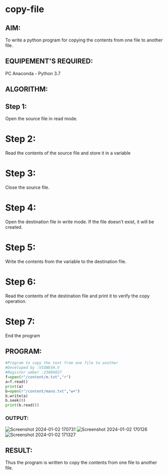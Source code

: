 # copy-file
## AIM:
To write a python program for copying the contents from one file to another file.
## EQUIPEMENT'S REQUIRED: 
PC
Anaconda - Python 3.7
## ALGORITHM: 
## Step 1:
Open the source file in read mode.

# Step 2:
Read the contents of the source file and store it in a variable

# Step 3:
Close the source file.

# Step 4:
Open the destination file in write mode. If the file doesn't exist, it will be created.

# Step 5:
Write the contents from the variable to the destination file.

# Step 6:
Read the contents of the destination file and print it to verify the copy operation.

# Step 7:
End the program

## PROGRAM:
```python
#Program to copy the text from one file to another
#Developed by :VIGNESH.V
#Register umber :23004027
f=open(r"/content/m.txt","r")
a=f.read()
print(a)
b=open(r"/content/mano.txt","w+")
b.write(a)
b.seek(0)
print(b.read())
```

### OUTPUT:
![Screenshot 2024-01-02 170731](https://github.com/23004027/copy-file/assets/138956447/062d8b23-9ecd-4552-971b-8c504bf0d1d7)
![Screenshot 2024-01-02 170126](https://github.com/23004027/copy-file/assets/138956447/54946533-a3dd-44c0-9622-de3c17978f7e)
![Screenshot 2024-01-02 171327](https://github.com/23004027/copy-file/assets/138956447/fe0df5a6-87ef-4472-ad2f-f56bfee57f05)



## RESULT:
Thus the program is written to copy the contents from one file to another file.
